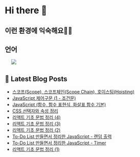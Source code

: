 # Hi there 👋

## 이런 환경에 익숙해요✍🏼

## 언어

<p>
  <img alt="" src="https://img.shields.io/badge/javascript-F7DF1E?style=for-the-badge&logo=javascript&logoColor=black">
  <img alt="" src="https://img.shields.io/badge/jquery-0769AD?style=for-the-badge&logo=jquery&logoColor=white">
  <img alt="" src="https://img.shields.io/badge/html5-E34F26?style=for-the-badge&logo=html5&logoColor=white">
  <img alt="" src="https://img.shields.io/badge/css-1572B6?style=for-the-badge&logo=css3&logoColor=white">
  <img alt="" src="https://img.shields.io/badge/react-61DAFB?style=for-the-badge&logo=react&logoColor=black">
  <img src="https://img.shields.io/badge/python-3776AB?style=for-the-badge&logo=python&logoColor=white">
  </p>

## 📕 Latest Blog Posts

<ul><li><a href='https://yo09.tistory.com/21' target='_blank'>스코프(Scope), 스코프체인(Scope Chain), 호이스팅(Hoisting)</a></li><li><a href='https://yo09.tistory.com/20' target='_blank'>JavaScript 제어구문 (1 - 조건문)</a></li><li><a href='https://yo09.tistory.com/19' target='_blank'>JavaScript (함수, 함수 표현식, 화살표 함수 기본)</a></li><li><a href='https://yo09.tistory.com/18' target='_blank'>CSS 선택자와 속성 정리</a></li><li><a href='https://yo09.tistory.com/17' target='_blank'>리액트 기초 문법 정리 (4)</a></li><li><a href='https://yo09.tistory.com/16' target='_blank'>리액트 기초 문법 정리 (3)</a></li><li><a href='https://yo09.tistory.com/15' target='_blank'>리액트 기초 문법 정리 (2)</a></li><li><a href='https://yo09.tistory.com/14' target='_blank'>To-Do List 만들면서 정리한 JavaScript - 랜덤 출력</a></li><li><a href='https://yo09.tistory.com/13' target='_blank'>To-Do List 만들면서 정리한 JavaScript - Timer</a></li><li><a href='https://yo09.tistory.com/12' target='_blank'>리액트 기초 문법 정리 (1)</a></li></ul>
